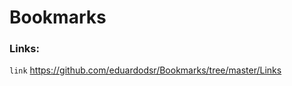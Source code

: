 # Bookmarks


### Links: 
  
``` link ```   https://github.com/eduardodsr/Bookmarks/tree/master/Links
